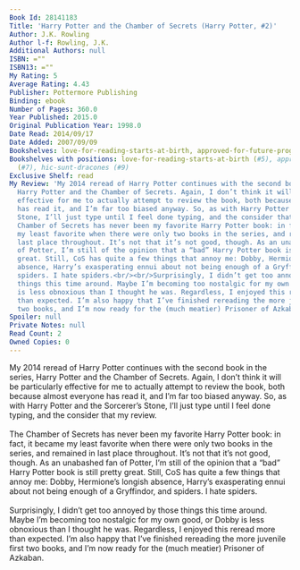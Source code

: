 ```yaml
---
Book Id: 28141183
Title: 'Harry Potter and the Chamber of Secrets (Harry Potter, #2)'
Author: J.K. Rowling
Author l-f: Rowling, J.K.
Additional Authors: null
ISBN: =""
ISBN13: =""
My Rating: 5
Average Rating: 4.43
Publisher: Pottermore Publishing
Binding: ebook
Number of Pages: 360.0
Year Published: 2015.0
Original Publication Year: 1998.0
Date Read: 2014/09/17
Date Added: 2007/09/09
Bookshelves: love-for-reading-starts-at-birth, approved-for-future-progeny, hic-sunt-dracones
Bookshelves with positions: love-for-reading-starts-at-birth (#5), approved-for-future-progeny
  (#7), hic-sunt-dracones (#9)
Exclusive Shelf: read
My Review: 'My 2014 reread of Harry Potter continues with the second book in the series,
  Harry Potter and the Chamber of Secrets. Again, I don’t think it will be particularly
  effective for me to actually attempt to review the book, both because almost everyone
  has read it, and I’m far too biased anyway. So, as with Harry Potter and the Sorcerer’s
  Stone, I’ll just type until I feel done typing, and the consider that my review.<br/><br/>The
  Chamber of Secrets has never been my favorite Harry Potter book: in fact, it became
  my least favorite when there were only two books in the series, and remained in
  last place throughout. It’s not that it’s not good, though. As an unabashed fan
  of Potter, I’m still of the opinion that a “bad” Harry Potter book is still pretty
  great. Still, CoS has quite a few things that annoy me: Dobby, Hermione’s longish
  absence, Harry’s exasperating ennui about not being enough of a Gryffindor, and
  spiders. I hate spiders.<br/><br/>Surprisingly, I didn’t get too annoyed by those
  things this time around. Maybe I’m becoming too nostalgic for my own good, or Dobby
  is less obnoxious than I thought he was. Regardless, I enjoyed this reread more
  than expected. I’m also happy that I’ve finished rereading the more juvenile first
  two books, and I’m now ready for the (much meatier) Prisoner of Azkaban.'
Spoiler: null
Private Notes: null
Read Count: 2
Owned Copies: 0
---
```


My 2014 reread of Harry Potter continues with the second book in the series, Harry Potter and the Chamber of Secrets. Again, I don’t think it will be particularly effective for me to actually attempt to review the book, both because almost everyone has read it, and I’m far too biased anyway. So, as with Harry Potter and the Sorcerer’s Stone, I’ll just type until I feel done typing, and the consider that my review.<br/><br/>The Chamber of Secrets has never been my favorite Harry Potter book: in fact, it became my least favorite when there were only two books in the series, and remained in last place throughout. It’s not that it’s not good, though. As an unabashed fan of Potter, I’m still of the opinion that a “bad” Harry Potter book is still pretty great. Still, CoS has quite a few things that annoy me: Dobby, Hermione’s longish absence, Harry’s exasperating ennui about not being enough of a Gryffindor, and spiders. I hate spiders.<br/><br/>Surprisingly, I didn’t get too annoyed by those things this time around. Maybe I’m becoming too nostalgic for my own good, or Dobby is less obnoxious than I thought he was. Regardless, I enjoyed this reread more than expected. I’m also happy that I’ve finished rereading the more juvenile first two books, and I’m now ready for the (much meatier) Prisoner of Azkaban.